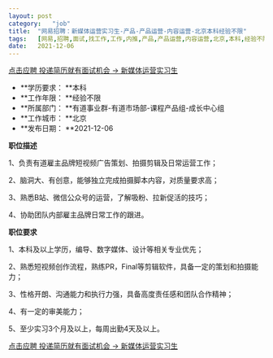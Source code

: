 ```yaml
---
layout:	post
category:	"job"
title:	"网易招聘：新媒体运营实习生-产品-产品运营-内容运营-北京本科经验不限"
tags:	[网易,招聘,面试,找工作,工作,内推,产品,产品运营,内容运营,北京,本科,经验不限]
date:	2021-12-06
---
```


[点击应聘 投递简历就有面试机会 ->  新媒体运营实习生](http://mobile.bole.netease.com/bole/boleDetail?id=26541&employeeId=346f03c3cda5f04c&key=all)



- **学历要求： **本科
- **工作年限： **经验不限
- **所属部门： **有道事业群-有道市场部-课程产品组-成长中心组
- **工作城市： **北京
- **发布日期： **2021-12-06



**职位描述**

1、负责有道雇主品牌短视频广告策划、拍摄剪辑及日常运营工作；

2、脑洞大、有创意，能够独立完成拍摄脚本内容，对质量要求高；

3、熟悉B站、微信公众号的运营，了解吸粉、拉新促活的技巧；

4、协助团队内部雇主品牌日常工作的跟进。





**职位要求**

1、本科及以上学历，编导、数字媒体、设计等相关专业优先；

2、熟悉短视频创作流程，熟练PR，Final等剪辑软件，具备一定的策划和拍摄能力；

3、性格开朗、沟通能力和执行力强，具备高度责任感和团队合作精神；

4、有一定的审美能力；

5、至少实习3个月及以上，每周出勤4天及以上。 





[点击应聘 投递简历就有面试机会 ->  新媒体运营实习生](http://mobile.bole.netease.com/bole/boleDetail?id=26541&employeeId=346f03c3cda5f04c&key=all)